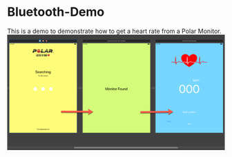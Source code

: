 # Bluetooth-Demo
This is a demo to demonstrate how to get a heart rate from a Polar Monitor.
![Screenshot_1](ReadMe/screenshot_1.png)

